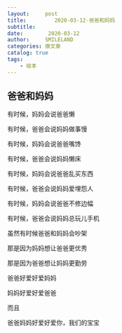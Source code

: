 ```yaml
---
layout:     post
title:         2020-03-12-爸爸和妈妈
subtitle:   
date:        2020-03-12
author:     SMILELAND
categories: 做文章
catalog: true
tags:
    - 绘本
---
```


## 爸爸和妈妈

<!-- more -->

有时候，妈妈会说爸爸懒

有时候，爸爸会说妈妈做事慢

有时候，妈妈会说爸爸嘴馋

有时候，爸爸会说妈妈懒床

有时候，妈妈会说爸爸乱买东西

有时候，爸爸会说妈妈爱埋怨人

有时候，妈妈会说爸爸不修边幅

有时候，爸爸会说妈妈总玩儿手机

虽然有时候爸爸和妈妈会吵架

那是因为妈妈想让爸爸更优秀

那是因为爸爸想让妈妈更勤劳

爸爸好爱好爱妈妈

妈妈好爱好爱爸爸

而且

爸爸妈妈好爱好爱你，我们的宝宝
